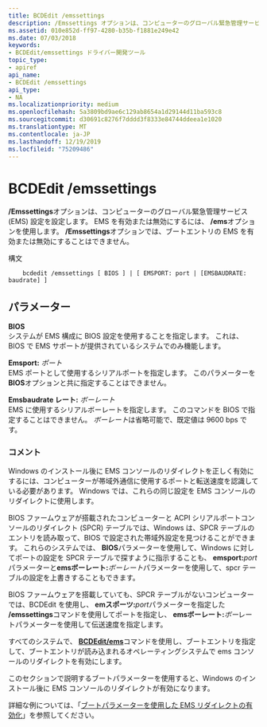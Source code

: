 ```yaml
---
title: BCDEdit /emssettings
description: /Emssettings オプションは、コンピューターのグローバル緊急管理サービス (EMS) 設定を設定します。 EMS を有効または無効にするには、/ems オプションを使用します。 /Emssettings オプションでは、ブートエントリの EMS を有効または無効にすることはできません。
ms.assetid: 010e852d-ff97-4280-b35b-f1881e249e42
ms.date: 07/03/2018
keywords:
- BCDEdit/emssettings ドライバー開発ツール
topic_type:
- apiref
api_name:
- BCDEdit /emssettings
api_type:
- NA
ms.localizationpriority: medium
ms.openlocfilehash: 5a3809bd9ae6c129ab8654a1d29144d11ba593c8
ms.sourcegitcommit: d30691c8276f7dddd3f8333e84744ddeea1e1020
ms.translationtype: MT
ms.contentlocale: ja-JP
ms.lasthandoff: 12/19/2019
ms.locfileid: "75209486"
---
```

# <a name="bcdedit-emssettings"></a>BCDEdit /emssettings


**/Emssettings**オプションは、コンピューターのグローバル緊急管理サービス (EMS) 設定を設定します。 EMS を有効または無効にするには、 **/ems**オプションを使用します。 **/Emssettings**オプションでは、ブートエントリの EMS を有効または無効にすることはできません。

構文 

```
    bcdedit /emssettings [ BIOS ] | [ EMSPORT: port | [EMSBAUDRATE: baudrate] ] 
```

<a name="parameters"></a>パラメーター
----------

**BIOS**   
システムが EMS 構成に BIOS 設定を使用することを指定します。 これは、BIOS で EMS サポートが提供されているシステムでのみ機能します。

 **Emsport:** *ポート*   
EMS ポートとして使用するシリアルポートを指定します。 このパラメーターを**BIOS**オプションと共に指定することはできません。

**Emsbaudrate レート:** *ボーレート*   
EMS に使用するシリアルボーレートを指定します。 このコマンドを BIOS で指定することはできません。 *ボーレート*は省略可能で、既定値は 9600 bps です。

### <a name="comments"></a>コメント

Windows のインストール後に EMS コンソールのリダイレクトを正しく有効にするには、コンピューターが帯域外通信に使用するポートと転送速度を認識している必要があります。 Windows では、これらの同じ設定を EMS コンソールのリダイレクトに使用します。

BIOS ファームウェアが搭載されたコンピューターと ACPI シリアルポートコンソールのリダイレクト (SPCR) テーブルでは、Windows は、SPCR テーブルのエントリを読み取って、BIOS で設定された帯域外設定を見つけることができます。 これらのシステムでは、 **BIOS**パラメーターを使用して、Windows に対してポートの設定を SPCR テーブルで探すように指示することも、 **emsport:**<em>port</em>パラメーターと**emsボーレート:**<em>ボーレート</em>パラメーターを使用して、spcr テーブルの設定を上書きすることもできます。

BIOS ファームウェアを搭載していても、SPCR テーブルがないコンピューターでは、BCDEdit を使用し、 **emスポーツ:**<em>port</em>パラメーターを指定した **/emssettings**コマンドを使用してポートを指定し、 **emsボーレート:**<em>ボー</em>レートパラメーターを使用して伝送速度を指定します。

すべてのシステムで、 [**BCDEdit/ems**](bcdedit--ems.md)コマンドを使用し、ブートエントリを指定して、ブートエントリが読み込まれるオペレーティングシステムで ems コンソールのリダイレクトを有効にします。

このセクションで説明するブートパラメーターを使用すると、Windows のインストール後に EMS コンソールのリダイレクトが有効になります。 

詳細な例については、「[ブートパラメーターを使用した EMS リダイレクトの有効化](https://docs.microsoft.com/windows-hardware/drivers/devtest/boot-parameters-to-enable-ems-redirection)」を参照してください。

 

 





